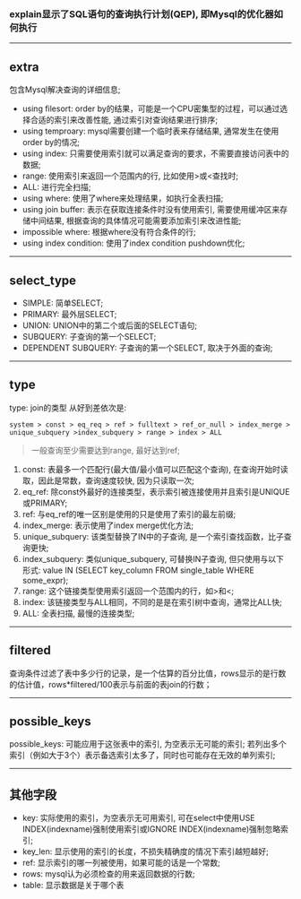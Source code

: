 ### **explain显示了SQL语句的查询执行计划(QEP), 即Mysql的优化器如何执行**

---------------------
## **extra**
包含Mysql解决查询的详细信息;
- using filesort: order by的结果，可能是一个CPU密集型的过程，可以通过选择合适的索引来改善性能, 通过索引对查询结果进行排序;
- using temproary: mysql需要创建一个临时表来存储结果, 通常发生在使用order by的情况;
- using index: 只需要使用索引就可以满足查询的要求，不需要直接访问表中的数据;
- range: 使用索引来返回一个范围内的行, 比如使用>或<查找时;
- ALL: 进行完全扫描;
- using where: 使用了where来处理结果，如执行全表扫描;
- using join buffer: 表示在获取连接条件时没有使用索引, 需要使用缓冲区来存储中间结果, 根据查询的具体情况可能需要添加索引来改进性能;
- impossible where: 根据where没有符合条件的行;
- using index condition: 使用了index condition pushdown优化;

---------------------
## **select_type**

- SIMPLE: 简单SELECT;
- PRIMARY: 最外层SELECT;
- UNION: UNION中的第二个或后面的SELECT语句;
- SUBQUERY: 子查询的第一个SELECT;
- DEPENDENT SUBQUERY: 子查询的第一个SELECT, 取决于外面的查询;

---------------------
## **type**

type: join的类型 从好到差依次是: 
```
system > const > eq_req > ref > fulltext > ref_or_null > index_merge > unique_subquery >index_subquery > range > index > ALL
```

> 一般查询至少需要达到range, 最好达到ref;
1. const: 表最多一个匹配行(最大值/最小值可以匹配这个查询), 在查询开始时读取，因此是常数，查询速度较快, 因为只读取一次;
2. eq_ref: 除const外最好的连接类型，表示索引被连接使用并且索引是UNIQUE或PRIMARY;
3. ref: 与eq_ref的唯一区别是使用的只是使用了索引的最左前缀;
4. index_merge: 表示使用了index merge优化方法;
5. unique_subquery: 该类型替换了IN中的子查询, 是一个索引查找函数，比子查询更快;
6. index_subquery: 类似unique_subquery, 可替换IN子查询, 但只使用与以下形式: value IN (SELECT key_column FROM single_table WHERE some_expr);
7. range: 这个链接类型使用索引返回一个范围内的行，如>和<;
8. index: 该链接类型与ALL相同，不同的是是在索引树中查询，通常比ALL快;
9. ALL: 全表扫描, 最慢的连接类型;

---------------------
## **filtered**

查询条件过滤了表中多少行的记录，是一个估算的百分比值，rows显示的是行数的估计值，rows*filtered/100表示与前面的表join的行数；

---------------------
## **possible_keys**

possible_keys: 可能应用于这张表中的索引, 为空表示无可能的索引;
若列出多个索引（例如大于3个）表示备选索引太多了，同时也可能存在无效的单列索引;

---------------------
## **其他字段**

- key: 实际使用的索引，为空表示无可用索引, 可在select中使用USE INDEX(indexname)强制使用索引或IGNORE INDEX(indexname)强制忽略索引;
- key_len: 显示使用的索引的长度，不损失精确度的情况下索引越短越好;
- ref: 显示索引的哪一列被使用，如果可能的话是一个常数;
- rows: mysql认为必须检查的用来返回数据的行数;
- table: 显示数据是关于哪个表



